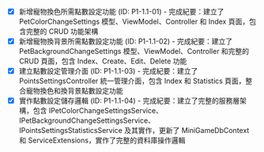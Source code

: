 - [x] 新增寵物換色所需點數設定功能 (ID: P1-1.1-01) - 完成紀要：建立了 PetColorChangeSettings 模型、ViewModel、Controller 和 Index 頁面，包含完整的 CRUD 功能架構
- [x] 新增寵物換背景所需點數設定功能 (ID: P1-1.1-02) - 完成紀要：建立了 PetBackgroundChangeSettings 模型、ViewModel、Controller 和完整的 CRUD 頁面，包含 Index、Create、Edit、Delete 功能
- [x] 建立點數設定管理介面 (ID: P1-1.1-03) - 完成紀要：建立了 PointsSettingsController 統一管理介面，包含 Index 和 Statistics 頁面，整合寵物換色和換背景點數設定功能
- [x] 實作點數設定儲存邏輯 (ID: P1-1.1-04) - 完成紀要：建立了完整的服務層架構，包含 IPetColorChangeSettingsService、IPetBackgroundChangeSettingsService、IPointsSettingsStatisticsService 及其實作，更新了 MiniGameDbContext 和 ServiceExtensions，實作了完整的資料庫操作邏輯
